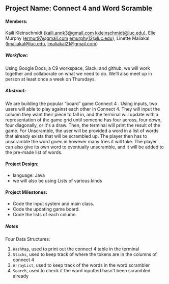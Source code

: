 ## Project Name: Connect 4 and Word Scramble

#### Members: 
Kaili Kleinschmidt (kaili.annk3@gmail.com kkleinschmidt@luc.edu), Elie Murphy (ermur97@gmail.com emurphy12@luc.edu), Linette Maliakal (lmaliakal@luc.edu, lmaliakal21@gmail.com) 

##### Workflow: 
Using Google Docs, a C9 workspace, Slack, and github, we will work together and collaborate on what we need to do. We’ll also meet up in person at least once a week on Thursdays. 

##### Abstract: 
We are building the popular “board” game Connect 4 . Using inputs, two users will able to play against each other in 
Connect 4. They will input the column they want their piece to fall in, and the terminal will update with a 
representation of the game grid until someone has four across, four down, four diagonally, or it's a draw. 
Then, the terminal will print the result of the game. For Unscramble, the user will be provided a word in a list of 
words that already exists that will be scrambled up. The player then has to unscramble the word given in however many 
tries it will take. The player can also give its own word to eventually unscramble, and it will be added to the 
pre-made list of words.

#### Project Design:
* language: Java
* we will also be using Lists of various kinds

#### Project Milestones:
* Code the input system and main class.
* Code the updating game board.
* Code the lists of each column.

##### Notes

Four Data Structures:
1. `HashMap`, used to print out the connect 4 table in the terminal
2. `Stacks`, used to keep track of where the tokens are in the columns of connect 4
3. `ArrayList`, used to keep track of the words in the word scrambler
4. `Search`, used to check if the word inputted hasn't been scrambled already
